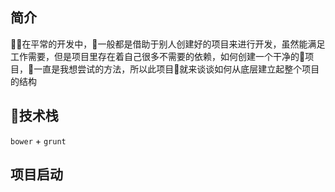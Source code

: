 ##  简介
在平常的开发中，一般都是借助于别人创建好的项目来进行开发，虽然能满足工作需要，但是项目里存在着自己很多不需要的依赖，如何创建一个干净的项目，一直是我想尝试的方法，所以此项目就来谈谈如何从底层建立起整个项目的结构

## 技术栈
`bower` +  `grunt`

## 项目启动